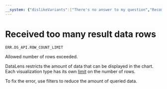 ```yaml
---
__system: {"dislikeVariants":["There's no answer to my question","Recommendations aren't helpful","Content does not match the title","Other"]}
---
```

# Received too many result data rows

`ERR.DS_API.ROW_COUNT_LIMIT`

Allowed number of rows exceeded.

DataLens restricts the amount of data that can be displayed in the chart. Each visualization type has its own [limit](../../concepts/limits.md) on the number of rows.

To fix the error, use filters to reduce the amount of queried data.
